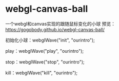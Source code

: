 # webgl-canvas-ball
一个webgl和canvas实现的跟随鼠标变化的小球
预览：https://gogobody.github.io/webgl-canvas-ball/

初始化小球：webglWave("init", "ourintro");

play：webglWave("play", "ourintro");

stop：webglWave("stop", "ourintro");

kill：webglWave("kill", "ourintro");
